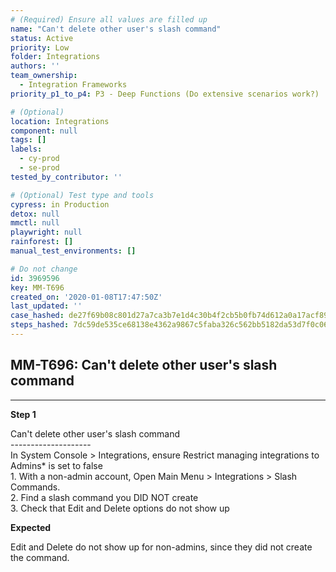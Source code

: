 ```yaml
---
# (Required) Ensure all values are filled up
name: "Can't delete other user's slash command"
status: Active
priority: Low
folder: Integrations
authors: ''
team_ownership:
  - Integration Frameworks
priority_p1_to_p4: P3 - Deep Functions (Do extensive scenarios work?)

# (Optional)
location: Integrations
component: null
tags: []
labels:
  - cy-prod
  - se-prod
tested_by_contributor: ''

# (Optional) Test type and tools
cypress: in Production
detox: null
mmctl: null
playwright: null
rainforest: []
manual_test_environments: []

# Do not change
id: 3969596
key: MM-T696
created_on: '2020-01-08T17:47:50Z'
last_updated: ''
case_hashed: de27f69b08c801d27a7ca3b7e1d4c30b4f2cb5b0fb74d612a0a17acf8968bca5fca83402685cd1a3b47d1a35e34a31ae
steps_hashed: 7dc59de535ce68138e4362a9867c5faba326c562bb5182da53d7f0c0662fc8836953bfa175ac26c1233f9d190047837e
---
```


<!-- (Auto-generated) Based on frontmatter's "key" and "name" -->

## MM-T696: Can't delete other user's slash command

---

**Step 1**

Can't delete other user's slash command\
\--------------------\
In System Console > Integrations, ensure Restrict managing integrations to Admins\* is set to false\
1\. With a non-admin account, Open Main Menu > Integrations > Slash Commands.\
2\. Find a slash command you DID NOT create\
3\. Check that Edit and Delete options do not show up

**Expected**

Edit and Delete do not show up for non-admins, since they did not create the command.
